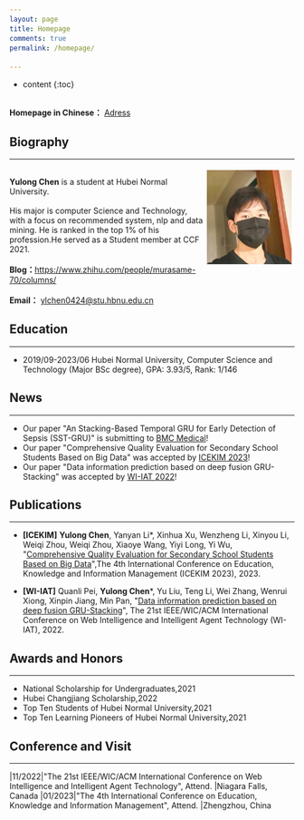 ```yaml
---
layout: page
title: Homepage
comments: true
permalink: /homepage/

---
```


* content
{:toc}

<br> <b>Homepage in Chinese：</b>  <a href="https://www.cnblogs.com/MurasameLory-chenyulong/p/14323736.html">Adress</a>  <br>

 
## Biography
---

<div style="float: left; clear: both;" align="left">
<img src="/images/chen-2021.jpg" width="150" alt="news_20191112_2" align=right hspace="5" vspace="5"/>
<br> <b>Yulong Chen</b> is a student at Hubei Normal University.<br><br>His major is computer Science and Technology, with a focus on recommended system, nlp and data mining. He is ranked in the top 1% of his profession.He served as a Student member at CCF 2021. <br><br> <b>Blog：</b><a href="https://www.zhihu.com/people/murasame-70/columns">https://www.zhihu.com/people/murasame-70/columns/</a>   <br><br> <b>Email：</b>  <a href="ylchen0424@stu.hbnu.edu.cn">ylchen0424@stu.hbnu.edu.cn</a>  <br>
</div>
<br clear="left" />

## Education

---

* 2019/09-2023/06 Hubei Normal University, Computer Science and Technology (Major BSc degree), GPA: 3.93/5, Rank: 1/146

## News

---
* Our paper "An Stacking-Based Temporal GRU for Early Detection of Sepsis (SST-GRU)" is submitting to [BMC Medical](https://en.bmc-medical.com/)!
* Our paper "Comprehensive Quality Evaluation for Secondary School Students Based on Big Data" was accepted by [ICEKIM 2023](http://icekim.org/)!
* Our paper "Data information prediction based on deep fusion GRU-Stacking" was accepted by [WI-IAT 2022](https://www.wi-iat.com/wi-iat2022/index.html)!


## Publications

---

* **[ICEKIM]** **Yulong Chen**, Yanyan Li*, Xinhua Xu, Wenzheng Li, Xinyou Li, Weiqi Zhou, Weiqi Zhou, Xiaoye Wang, Yiyi Long, Yi Wu, "[Comprehensive Quality Evaluation for Secondary School Students Based on Big Data](http://icekim.org/)",The 4th International Conference on Education, Knowledge and Information Management (ICEKIM 2023), 2023. 

* **[WI-IAT]** Quanli Pei, **Yulong Chen***, Yu Liu, Teng Li, Wei Zhang, Wenrui Xiong, Xinpin Jiang, Min Pan, "[Data information prediction based on deep fusion GRU-Stacking](chrome-extension://cdonnmffkdaoajfknoeeecmchibpmkmg/assets/pdf/web/viewer.html?file=https%3A%2F%2Fwi-lab.com%2Fcyberchair%2F2022%2Fwi22%2Fyourpaper%2FS22202_5330.pdf)", The 21st IEEE/WIC/ACM International Conference on Web Intelligence and Intelligent Agent Technology (WI-IAT), 2022. 




## Awards and Honors

---

- National Scholarship for Undergraduates,2021
- Hubei Changjiang Scholarship,2022
- Top Ten Students of Hubei Normal University,2021
- Top Ten Learning Pioneers of Hubei Normal University,2021



## Conference and Visit

---

|11/2022|"The 21st IEEE/WIC/ACM International Conference on Web Intelligence and Intelligent Agent Technology", Attend. |Niagara Falls, Canada
|01/2023|"The 4th International Conference on Education, Knowledge and Information Management", Attend. |Zhengzhou, China
